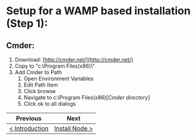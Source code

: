 # Setup for a WAMP based installation (Step 1):

## Cmder:

1. Download: [http://cmder.net/](http://cmder.net/)
2. Copy to &quot;c:\Program Files(x86)\\&quot;
3. Add Cmder to Path
    1. Open Environment Variables
    2. Edit Path Item
    3. Click browse
    4. Navigate to c:\Program Files(x86)\[_Cmder directory_]
    5. Click ok to all dialogs

| Previous | Next |
| -------- | ---- |
| [< Introduction](/README.md) | [Install Node >](wamp-2.md) |